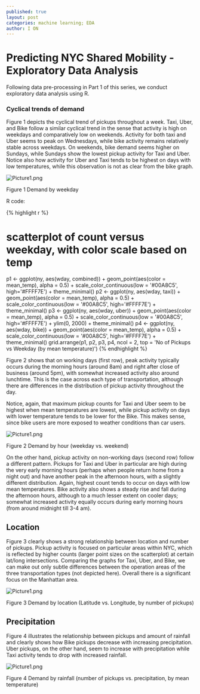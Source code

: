 ```yaml
---
published: true
layout: post
categories: machine learning; EDA
author: I ON
---
```

# Predicting NYC Shared Mobility - Exploratory Data Analysis

Following data pre-processing in Part 1 of this series, we conduct exploratory data analysis using R. 

### Cyclical trends of demand

Figure 1 depicts the cyclical trend of pickups throughout a week. Taxi, Uber, and Bike follow a similar cyclical trend in the sense that activity is high on weekdays and comparatively low on weekends. Activity for both taxi and Uber seems to peak on Wednesdays, while bike activity remains relatively stable across weekdays. On weekends, bike demand seems higher on Sundays, while Sundays show the lowest pickup activity for Taxi and Uber. Notice also how activity for Uber and Taxi tends to be highest on days with low temperatures, while this observation is not as clear from the bike graph.
 

![Picture1.png]({{site.baseurl}}/assets/Picture1.png)
 
Figure 1 Demand by weekday

R code:

{% highlight r %}
# scatterplot of count versus weekday, with color scale based on temp
p1 <- ggplot(ny, aes(wday, combined)) + geom_point(aes(color = mean_temp), alpha = 0.5) + 
  scale_color_continuous(low = '#00A8C5', high='#FFFF7E') +
  theme_minimal()
p2 <- ggplot(ny, aes(wday, taxi)) + geom_point(aes(color = mean_temp), alpha = 0.5) + 
  scale_color_continuous(low = '#00A8C5', high='#FFFF7E') +
  theme_minimal()
p3 <- ggplot(ny, aes(wday, uber)) + geom_point(aes(color = mean_temp), alpha = 0.5) + 
  scale_color_continuous(low = '#00A8C5', high='#FFFF7E') +
  ylim(0, 2000) +
  theme_minimal()
p4 <- ggplot(ny, aes(wday, bike)) + geom_point(aes(color = mean_temp), alpha = 0.5) + 
  scale_color_continuous(low = '#00A8C5', high='#FFFF7E') +
  theme_minimal()
grid.arrange(p1, p2, p3, p4, ncol = 2, top = 'No of Pickups vs Weekday (by mean temperature)')
{% endhighlight %}

Figure 2 shows that on working days (first row), peak activity typically occurs during the morning hours (around 8am) and right after close of business (around 5pm), with somewhat increased activity also around lunchtime. This is the case across each type of transportation, although there are differences in the distribution of pickup activity throughout the day. 

Notice, again, that maximum pickup counts for Taxi and Uber seem to be highest when mean temperatures are lowest, while pickup activity on days with lower temperature tends to be lower for the Bike. This makes sense, since bike users are more exposed to weather conditions than car users.


![Picture1.png]({{site.baseurl}}/assets/Picture2.png)

Figure 2 Demand by hour (weekday vs. weekend)

On the other hand, pickup activity on non-working days (second row) follow a different pattern. Pickups for Taxi and Uber in particular are high during the very early morning hours (perhaps when people return home from a night out) and have another peak in the afternoon hours, with a slightly different distribution. Again, highest count tends to occur on days with low mean temperatures. Bike activity also shows a steady rise and fall during the afternoon hours, although to a much lesser extent on cooler days; somewhat increased activity equally occurs during early morning hours (from around midnight till 3-4 am).


## Location

Figure 3 clearly shows a strong relationship between location and number of pickups. Pickup activity is focused on particular areas within NYC, which is reflected by higher counts (larger point sizes on the scatterplot) at certain lat/long intersections. Comparing the graphs for Taxi, Uber, and Bike, we can make out only subtle differences between the operation areas of the three transportation types (not depicted here). Overall there is a significant focus on the Manhattan area.

![Picture1.png]({{site.baseurl}}/assets/Picture3.png) 

Figure 3 Demand by location (Latitude vs. Longitude, by number of pickups)

## Precipitation

Figure 4 illustrates the relationship between pickups and amount of rainfall and clearly shows how Bike pickups decrease with increasing precipitation. Uber pickups, on the other hand, seem to increase with precipitation while Taxi activity tends to drop with increased rainfall. 

![Picture1.png]({{site.baseurl}}/assets/Picture4.png) 

Figure 4 Demand by rainfall (number of pickups vs. precipitation, by mean temperature)
